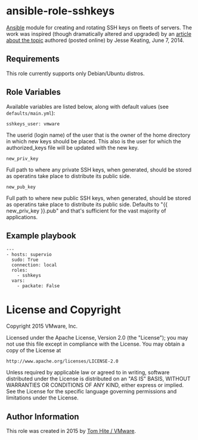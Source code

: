 # ansible-role-sshkeys

[Ansible](https://github.com/ansible/ansible) module for creating
and rotating SSH keys on fleets of servers.  The work was inspired (though
dramatically altered and upgraded) by an
[article about the topic](https://derpops.bike/2014/06/07/ssh-key-rotation-with-ansible/)
authored (posted online) by Jesse Keating, June 7, 2014.

## Requirements

This role currently supports only Debian/Ubuntu distros.

## Role Variables

Available variables are listed below, along with default values (see `defaults/main.yml`):

    sshkeys_user: vmware

The userid (login name) of the user that is the owner of the home directory in which new keys should be placed.
This also is the user for which the authorized_keys file will be updated with the new key.

    new_priv_key

Full path to where any private SSH keys, when generated, should be stored as operatins take place to distribute its public side.

    new_pub_key

Full path to where new public SSH keys, when generated, should be stored as operatins take place to distribute its public side.
Defaults to "{{ new_priv_key }}.pub" and that's sufficient for the vast majority of applications.

## Example playbook

```
---
- hosts: supervio
  sudo: True
  connection: local
  roles:
    - sshkeys
  vars:
    - packate: False
```

# License and Copyright
 
Copyright 2015 VMware, Inc.

Licensed under the Apache License, Version 2.0 (the "License");
you may not use this file except in compliance with the License.
You may obtain a copy of the License at

    http://www.apache.org/licenses/LICENSE-2.0

Unless required by applicable law or agreed to in writing, software
distributed under the License is distributed on an "AS IS" BASIS,
WITHOUT WARRANTIES OR CONDITIONS OF ANY KIND, either express or implied.
See the License for the specific language governing permissions and
limitations under the License.

## Author Information

This role was created in 2015 by [Tom Hite / VMware](http://www.vmware.com/).
